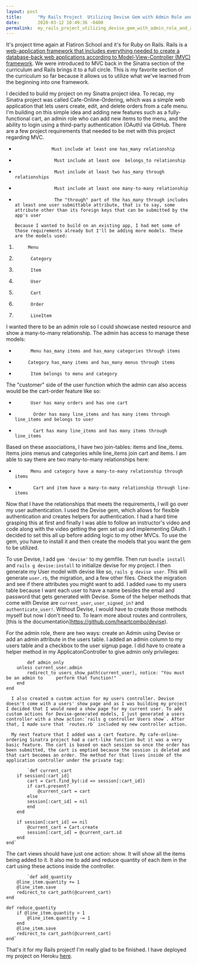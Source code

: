 ```yaml
---
layout: post
title:      "My Rails Project  Utilizing Devise Gem with Admin Role and a Shopping Cart"
date:       2020-03-12 10:49:36 -0400
permalink:  my_rails_project_utilizing_devise_gem_with_admin_role_and_a_shopping_cart
---
```



 It's project time again at Flatiron School and it's for Ruby on Rails. Rails is a[ web-application framework that includes everything needed to create a database-back web applications according to Model-View-Controller (MVC) framework](https://rubyonrails.org/). We were introduced to MVC back in the Sinatra section of the curriculum and Rails brings it to a full circle. This is my favorite section of the curriculum so far because it allows us to utilize what we've learned from the beginning into one framework. 
					
I decided to build my project on my Sinatra project idea. To recap, my Sinatra project was called Cafe-Online-Ordering, which was a simple web application that lets users create, edit, and delete orders from a cafe menu. I'm building on this simple idea and adding new features such as a fully-functional cart, an admin role who can add new items to the menu, and the ability to login using a third-party authentication (OAuth) via GitHub. 
					There are a few project requirements that needed to be met with this project regarding MVC. 
					
* 					Must include at least one has_many relationship
* 					 Must include at least one  belongs_to relationship
* 					 Must include at least two has_many through relationships
* 					 Must include at least one many-to-many relationship
* 					 The "through" part of the has_many through includes at least one user submittable attribute, that is to say, some attribute other than its foreign keys that can be submitted by the app's user 

      Because I wanted to build on an existing app, I had met some of those requirements already but I'll be adding more models. These are the models used:
			
1. 			Menu
2. 			 Category
3. 			 Item
4. 			 User
5. 			 Cart
6. 			 Order
7. 			 LineItem

 I wanted there to be an admin role so I could showcase nested resource and show a many-to-many relationship. The admin has access to manage these models:
			
* 			Menu has_many items and has_many categories through items
* 		   Category has_many items and has_many menus through items
* 		    Item belongs to menu and category

The "customer" side of the user function which the admin can also access would be the cart-order feature like so:
			
* 			User has many orders and has one cart
* 			 Order has many line_items and has many items through line_items and belongs to user
* 			 Cart has many line_items and has many items through line_items

Based on these associations, I have two join-tables: items and line_items. Items joins menus and categories while line_items join cart and items. I am able to say there are two many-to-many relationships here:
			
* 			Menu and category have a many-to-many relationship through items
* 			 Cart and item have a many-to-many relationship through line-items

 Now that I have the relationships that meets the requirements, I will go over my user authentication. I used the Devise gem, which allows for flexible authentication and creates helpers for authentication. I had a hard time grasping this at first and finally I was able to follow an instructor's video and code along with the video getting the gem set up and implementing OAuth. I decided to set this all up before adding logic to my other MVCs. To use the gem, you have to install it and then create the models that you want the gem to be utilized. 
			
To use Devise, I add `gem 'devise'` to my gemfile. Then run `bundle install` and `rails g devise:install` to initialize devise for my project. I then generate my User model with devise like so, `rails g devise user`. This will generate `user.rb`, the migration, and a few other files. Check the migration and see if there attributes you might want to add. I added `name` to my users table because I want each user to have a name besides the email and password that gets generated with Devise. Some of the helper methods that come with Devise are `current_user`, `user_signed_in?` and `authenticate_user!`. Without Devise, I would have to create those methods myself but now I don't need to. To learn more about routes and controllers, [this is the documentation]https://github.com/heartcombo/devise).
			
For the admin role, there are two ways: create an Admin using Devise or add an admin attribute in the users table. I added an admin column to my users table and a checkbox to the user signup page. I did have to create a helper method in my ApplicatonController to give admin only privileges:
			
			def admin_only
        unless current_user.admin
            redirect_to users_show_path(current_user), notice: "You must be an admin to     perform that function!"
        end
    end
		
	  I also created a custom action for my users controller. Devise doesn't come with a users' show page and as I was building my project I decided that I would need a show page for my current user. To add custom actions for Devise-generated models, I just generated a users controller with a show action:`rails g controller Users show`. After that, I made sure that `routes.rb` included my new controller action. 

      My next feature that I added was a cart feature. My cafe-online-ordering Sinatra project had a cart-like function but it was a very basic feature. The cart is based on each session so once the order has been submitted, the cart is emptied because the session is deleted and that cart becomes an order. The method for that lives inside of the application controller under the private tag:
			
			`def current_cart
        if session[:cart_id]
            cart = Cart.find_by(:id => session[:cart_id])
            if cart.present?
                @current_cart = cart
            else
            session[:cart_id] = nil
            end
        end

        if session[:cart_id] == nil
            @current_cart = Cart.create
            session[:cart_id] = @current_cart.id
        end
    end`
		
The cart views should have just one action: show. It will show all the items being added to it. It also me to add and reduce quantity of each item in the cart using these actions inside the controller.
	    
			`def add_quantity
        @line_item.quantity += 1
        @line_item.save
        redirect_to cart_path(@current_cart)
    end
    
    def reduce_quantity
        if @line_item.quantity > 1
            @line_item.quantity -= 1
        end
        @line_item.save
        redirect_to cart_path(@current_cart)
    end`
		
That's it for my Rails project! I'm really glad to be finished. I have deployed my project on Heroku [here](https://rails-cafe-online-ordering.herokuapp.com/).
